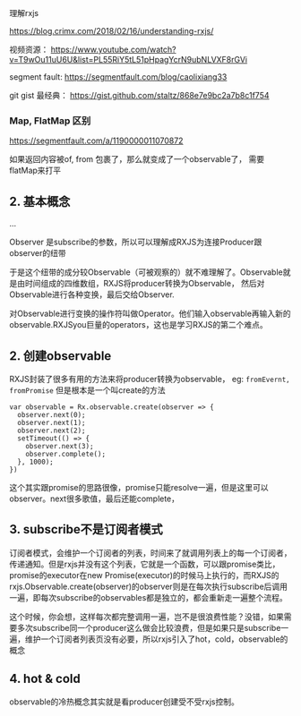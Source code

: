 

理解rxjs

https://blog.crimx.com/2018/02/16/understanding-rxjs/


视频资源：
https://www.youtube.com/watch?v=T9wOu11uU6U&list=PL55RiY5tL51pHpagYcrN9ubNLVXF8rGVi


segment fault: https://segmentfault.com/blog/caolixiang33

git gist 最经典： https://gist.github.com/staltz/868e7e9bc2a7b8c1f754


### Map, FlatMap 区别

https://segmentfault.com/a/1190000011070872

如果返回内容被of, from 包裹了，那么就变成了一个observable了， 需要flatMap来打平


## 2. 基本概念
...

Observer 是subscribe的参数，所以可以理解成RXJS为连接Producer跟observer的纽带

于是这个纽带的成分较Observable（可被观察的）就不难理解了。Observable就是由时间组成的四维数组，RXJS将producer转换为Observable，
然后对Observable进行各种变换，最后交给Observer.


对Observable进行变换的操作符叫做Operator。他们输入observable再输入新的observable.RXJSyou巨量的operators，这也是学习RXJS的第二个难点。


## 2. 创建observable

RXJS封装了很多有用的方法来将producer转换为observable， eg: `fromEvernt, fromPromise` 但是根本是一个叫create的方法

```
var observable = Rx.observable.create(observer => {
  observer.next(0);
  observer.next(1);
  observer.next(2);
  setTimeout(() => {
    observer.next(3);
    observer.complete();
  }, 1000);
})
```

这个其实跟promise的思路很像，promise只能resolve一遍，但是这里可以observer。next很多歌值，最后还能complete，

## 3. subscribe不是订阅者模式

订阅者模式，会维护一个订阅者的列表，时间来了就调用列表上的每一个订阅者，传递通知。但是rxjs并没有这个列表，它就是一个函数，可以跟promise类比，promise的executor在new Promise(executor)的时候马上执行的，而RXJS的rxjs.Observable.create(observer)的observer则是在每次执行subscribe后调用一遍，即每次subscribe的observables都是独立的，都会重新走一遍整个流程。

这个时候，你会想，这样每次都完整调用一遍，岂不是很浪费性能？没错，如果需要多次subscribe同一个producer这么做会比较浪费，但是如果只是subscribe一遍，维护一个订阅者列表页没有必要，所以rxjs引入了hot，cold，observable的概念

## 4. hot & cold

observable的冷热概念其实就是看producer创建受不受rxjs控制。


